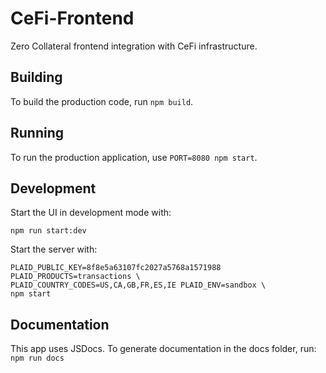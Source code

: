 # CeFi-Frontend

Zero Collateral frontend integration with CeFi infrastructure.

## Building

To build the production code, run ```npm build```.

## Running

To run the production application, use ```PORT=8080 npm start```.

## Development

Start the UI in development mode with:

```npm run start:dev```

Start the server with:

```PLAID_CLIENT_ID=5ec44b05f35e35031238d348 PLAID_SECRET=asdfwefg233dffsf \
PLAID_PUBLIC_KEY=8f8e5a63107fc2027a5768a1571988 PLAID_PRODUCTS=transactions \
PLAID_COUNTRY_CODES=US,CA,GB,FR,ES,IE PLAID_ENV=sandbox \
npm start
```

## Documentation

This app uses JSDocs. To generate documentation in the docs folder, run:
```npm run docs```
